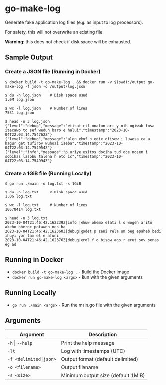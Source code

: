 # go-make-log

Generate fake application log files (e.g. as input to log processors).

For safety, this will not overwrite an existing file.

<b>Warning</b>: this does not check if disk space will be exhausted.

## Sample Output

### Create a JSON file (Running in Docker)

```shell
$ docker build -t go-make-log . && docker run -v $(pwd):/output go-make-log -f json -o /output/log.json
```

```shell
$ du -h log.json    # Disk space used
1.0M log.json
```

```shell
$ wc -l log.json    # Number of lines
7531 log.json
```

```shell
$ head -n 3 log.json
{"level":"debug","message":"etisat rif onafon ari y nih ogiwab fosa itecawo to sef weduh baro e halui","timestamp":"2023-10-04T22:03:14.754762Z"}
{"level":"debug","message":"alen ehof h edix ofisew i luwesa ca a hagur get tufiroy wuhoai iseba","timestamp":"2023-10-04T22:03:14.754954Z"}
{"level":"info","message":"p uriye esitos dociha tud oce nosen i sobihas lasobu talena h eto ic","timestamp":"2023-10-04T22:03:14.754994Z"}
```

### Create a 1GiB file (Running Locally)

```shell
$ go run ./main -o log.txt -s 1GiB
```

```shell
$ du -h log.txt     # Disk space used
1.0G log.txt
```

```shell
$ wc -l log.txt     # Number of lines
10578414 log.txt
```

```shell
$ head -n 3 log.txt
2023-10-04T21:46:42.162239Z|info |ehuw ohemo elati l o wogeh arito akeho oheroc potawoh nes ha
2023-10-04T21:46:42.162360Z|debug|godet p zeni rela um beg epaheb bedi ihuyi yor tam el e afuni
2023-10-04T21:46:42.162376Z|debug|erol f o bisow ago r erut sov senas eg ad
```

## Running in Docker

* `docker build -t go-make-log .` - Build the Docker image
* `docker run go-make-log <args>` - Run with the given arguments

## Running Locally

* `go run ./main <args>` - Run the main.go file with the given arguments

## Arguments

| Argument               | Description                        |
|------------------------|------------------------------------|
| `-h` \| `--help`       | Print the help message             |
| `-lt`                  | Log with timestamps (UTC)          |
| `-f <delimited\|json>` | Output format (default delimited)  |
| `-o <filename>`        | Output filename                    |
| `-s <size>`            | Minimum output size (default 1MiB) |